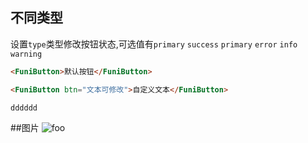 ## 不同类型

设置`type`类型修改按钮状态,可选值有`primary` `success` `primary` `error` `info` `warning`

```html
<FuniButton>默认按钮</FuniButton>
```

<FuniButton></FuniButton>

```html
<FuniButton btn="文本可修改">自定义文本</FuniButton>
```

<FuniButton btnText="文本可修改"></FuniButton>

```vue
dddddd
```

<preview path="../demo/button.vue" title="基本使用" description=" "></preview>

##图片
<img :src="'/static/3.jpg'" alt="foo" data-fancybox="gallery" />

<!-- <script setup>
import { onMounted } from 'vue'
onMounted(()=>{
  console.log(import.meta.globEager('../demo/button.vue'))
})

</script> -->
